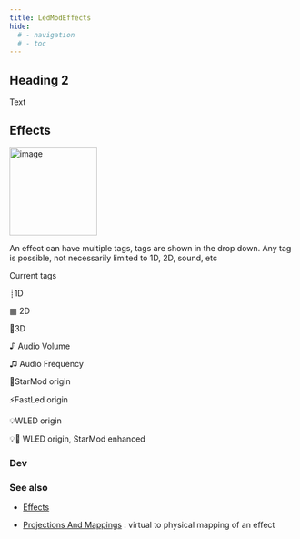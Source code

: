 ```yaml
---
title: LedModEffects
hide:
  # - navigation
  # - toc
---
```


## Heading 2

Text

## Effects

<img width="154" alt="image" src="https://github.com/ewowi/StarDocs/assets/1737159/ae0704f5-ca90-4148-87b3-8d5712210970">

An effect can have multiple tags, tags are shown in the drop down. Any tag is possible, not necessarily limited to 1D, 2D, sound, etc

Current tags

┊1D

▦ 2D

🧊3D

♪ Audio Volume 

♫ Audio Frequency

💫StarMod origin

⚡FastLed origin

💡WLED origin

💡💫 WLED origin, StarMod enhanced

### Dev

### See also

* [Effects](/StarDocs/BasicsLed/Effects)

* [Projections And Mappings](/StarDocs/BasicsLed/ProjectionsAndMappings) : virtual to physical mapping of an effect
